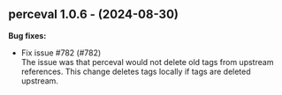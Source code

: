 ## perceval 1.0.6 - (2024-08-30)

**Bug fixes:**

 * Fix issue #782 (#782)\
   The issue was that perceval would not delete old tags from upstream
   references. This change deletes tags locally if tags are deleted
   upstream.


